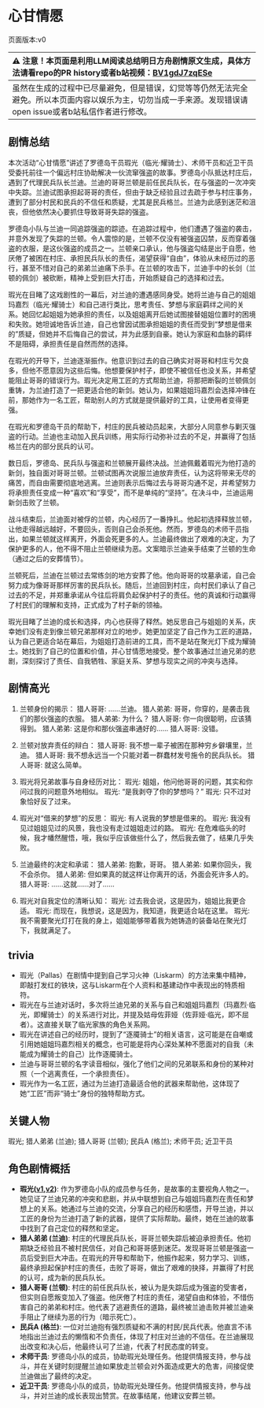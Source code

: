 # 心甘情愿
页面版本:v0
 

| :warning: 注意！本页面是利用LLM阅读总结明日方舟剧情原文生成，具体方法请看repo的PR history或者b站视频：[BV1gdJ7zqESe](https://www.bilibili.com/video/BV1gdJ7zqESe/)         |
|:----------------------------|
| 虽然在生成的过程中已尽量避免，但是错误，幻觉等等仍然无法完全避免。所以本页面内容以娱乐为主，切勿当成一手来源。发现错误请open issue或者b站私信作者进行修改。|



## 剧情总结
本次活动“心甘情愿”讲述了罗德岛干员瑕光（临光·耀骑士）、术师干员和近卫干员受委托前往一个偏远村庄协助解决一伙流窜强盗的故事。罗德岛小队抵达村庄后，遇到了代理民兵队长兰迪。兰迪的哥哥兰顿是前任民兵队长，在与强盗的一次冲突中失踪。兰迪试图承担起哥哥的责任，但由于缺乏经验且过去疏于参与村庄事务，遭到了部分村民和民兵的不信任和质疑，尤其是民兵格兰。兰迪为此感到迷茫和沮丧，但他依然决心要抓住导致哥哥失踪的强盗。

罗德岛小队与兰迪一同追踪强盗的踪迹。在追踪过程中，他们遭遇了强盗的袭击，并意外发现了失踪的兰顿。令人震惊的是，兰顿不仅没有被强盗囚禁，反而穿着强盗的衣服，是这伙强盗的成员之一。兰顿亲口承认，他与强盗勾结是出于自愿，他厌倦了被困在村庄、承担民兵队长的责任，渴望获得“自由”，体验从未经历过的恶行，甚至不惜对自己的弟弟兰迪痛下杀手。在兰顿的攻击下，兰迪手中的长剑（兰顿的佩剑）被砍断，精神上受到巨大打击，开始质疑自己的选择和过去。

瑕光在目睹了这戏剧性的一幕后，对兰迪的遭遇感同身受。她将兰迪与自己的姐姐玛嘉烈（临光·耀骑士）和自己进行类比，思考责任、梦想与家庭羁绊之间的关系。她回忆起姐姐为她承担的责任，以及姐姐离开后她试图接替姐姐位置时的困境和失败。她坦诚地告诉兰迪，自己也曾因试图承担姐姐的责任而受到“梦想是借来的”质疑，但她并不后悔自己的尝试，并为此感到自豪。她认为家庭和血脉的羁绊不是阻碍，承担责任是自然而然的选择。

在瑕光的开导下，兰迪逐渐振作。他意识到过去的自己确实对哥哥和村庄亏欠良多，但他不愿意因为这些后悔。他想要保护村子，即使不被信任也没关系，并希望能阻止哥哥的错误行为。瑕光决定用工匠的方式帮助兰迪，将那把断裂的兰顿佩剑重铸，为兰迪打造了一把更适合他的新剑。她认为，如果姐姐玛嘉烈会选择冲锋在前，那她作为一名工匠，帮助别人的方式就是提供最好的工具，让使用者变得更强。

在瑕光和罗德岛干员的帮助下，村庄的民兵被动员起来，大部分人同意参与剿灭强盗的行动。兰迪也主动加入民兵训练，用实际行动弥补过去的不足，并赢得了包括格兰在内的部分民兵的认可。

数日后，罗德岛、民兵队与强盗和兰顿展开最终决战。兰迪佩戴着瑕光为他打造的新剑，独自面对哥哥兰顿。兰顿试图再次说服兰迪放弃责任，认为这将带来无尽的痛苦，而自由需要彻底地逃离。兰迪则表示后悔过去与哥哥沟通不足，并希望努力将承担责任变成一种“喜欢”和“享受”，而不是单纯的“坚持”。在决斗中，兰迪运用新剑击败了兰顿。

战斗结束后，兰迪面对被俘的兰顿，内心经历了一番挣扎。他起初选择释放兰顿，让他走得越远越好，不要回头，否则自己会杀死他。然而，罗德岛的术师干员指出，如果兰顿就这样离开，外面会死更多的人。兰迪最终做出了艰难的决定，为了保护更多的人，他不得不阻止兰顿继续为恶。文案暗示兰迪亲手结束了兰顿的生命（通过之后的安葬情节）。

兰顿死后，兰迪在兰顿过去常练剑的地方安葬了他。他向哥哥的坟墓承诺，自己会努力成为像哥哥那样厉害的民兵队长。随后，兰迪回到村庄，向村民们承认了自己过去的不足，并郑重承诺从今往后将肩负起保护村子的责任。他的真诚和行动赢得了村民们的理解和支持，正式成为了村子新的领袖。

瑕光目睹了兰迪的成长和选择，内心也获得了释然。她反思自己与姐姐的关系，庆幸她们没有走到像兰顿兄弟那样对立的地步。她更加坚定了自己作为工匠的道路，认为自己更适合站在幕后，为姐姐打造前进的工具，而不是站在聚光灯下成为耀骑士。她找到了自己的位置和价值，并心甘情愿地接受。整个故事通过兰迪兄弟的悲剧，深刻探讨了责任、自我牺牲、家庭关系、梦想与现实之间的冲突与选择。
## 剧情高光
1.  兰顿身份的揭示：
    猎人哥哥: ......兰迪。
    猎人弟弟: 哥哥，你穿的，是袭击我们的那伙强盗的衣服。
    猎人弟弟: 为什么？
    猎人哥哥: 你一向很聪明，应该猜得到。
    猎人弟弟: 这是你和那伙强盗串通好的......
    猎人哥哥: 没错。

2.  兰顿对放弃责任的辩白：
    猎人哥哥: 我不想一辈子被困在那种穷乡僻壤里，兰迪。
    猎人哥哥: 我不想永远当一个只能对着一群蠢材发号施令的民兵队长。
    猎人哥哥: 就这么简单。

3.  瑕光将兄弟故事与自身经历对比：
    瑕光: 姐姐，他问他哥哥的问题，其实和你问过我的问题意外地相似。
    瑕光: “是我剥夺了你的梦想吗？”
    瑕光: 只不过对象恰好反了过来。

4.  瑕光对“借来的梦想”的反思：
    瑕光: 有人说我的梦想是借来的。
    瑕光: 我没有见过姐姐见过的风景，我也没有走过姐姐走过的路。
    瑕光: 在危难临头的时候，我才幡然醒悟，哦，我似乎应该做些什么了，然后我去做了，结果几乎失败。

5.  兰迪最终的决定和承诺：
    猎人弟弟: 抱歉，哥哥。
    猎人弟弟: 如果你回头，我不会杀你。
    猎人弟弟: 但如果真的就这样让你离开的话，外面会死许多人的。
    猎人哥哥: ......这就......对了......

6.  瑕光对自我定位的清晰认知：
    瑕光: 过去我会说，这是因为，姐姐比我更合适。
    瑕光: 而现在，我想说，这是因为，我知道，我更适合站在这里。
    瑕光: 我不需要聚光灯打在我的身上，姐姐能够带着我为她铸造的装备站在聚光灯下，我就满足了。
## trivia
*   瑕光（Pallas）在剧情中提到自己学习火神（Liskarm）的方法来集中精神，即敲打发红的铁块，这与Liskarm在个人资料和基建动作中表现出的特质相符。
*   瑕光在与兰迪对话时，多次将兰迪兄弟的关系与自己和姐姐玛嘉烈（玛嘉烈·临光，即耀骑士）的关系进行对比，并提及姑母佐菲娅（佐菲娅·临光，即不屈者）。这直接关联了临光家族的角色关系网。
*   瑕光在讲述自己的经历时，提到了“逐魇骑士”的相关语言，这可能是在自嘲或引用她姐姐玛嘉烈相关的概念，也可能是将内心深处某种不愿面对的自我（未能成为耀骑士的自己）比作逐魇骑士。
*   兰迪与哥哥兰顿的名字读音相似，强化了他们之间的兄弟联系和身份的某种对照（一个逃离责任，一个承担责任）。
*   瑕光作为一名工匠，通过为兰迪打造最适合他的武器来帮助他，这体现了她“工匠”而非“骑士”身份的独特帮助方式。
## 关键人物
瑕光; 猎人弟弟 (兰迪); 猎人哥哥 (兰顿); 民兵A (格兰); 术师干员; 近卫干员
## 角色剧情概括
-   **瑕光([v1](../chars/char_423_blemsh.md),[v2](../char_v3/char_423_blemsh.md))**: 作为罗德岛小队的成员参与任务，是故事的主要视角人物之一。她见证了兰迪兄弟的冲突和悲剧，并从中联想到自己与姐姐玛嘉烈在责任和梦想上的关系。她通过与兰迪的交流，分享自己的经历和感悟，开导兰迪，并以工匠的身份为兰迪打造了新的武器，提供了实际帮助。最终，她在兰迪的故事中找到了自己定位的释然和坚定。
-   **猎人弟弟 (兰迪)**: 村庄的代理民兵队长，哥哥兰顿失踪后被迫承担责任。他初期缺乏经验且不被村民信任，对自己和哥哥感到迷茫。发现哥哥兰顿是强盗一员后受到巨大冲击。在瑕光的开导和帮助下，他振作起来，努力学习、训练，最终承担起保护村庄的责任，击败了哥哥，做出了艰难的抉择，并赢得了村民的认可，成为新的民兵队长。
-   **猎人哥哥 (兰顿)**: 村庄的前任民兵队长，被认为是失踪后成为强盗的受害者，但实则自愿叛变加入了强盗。他厌倦了村庄的责任，渴望自由和体验，不惜伤害自己的弟弟和村庄。他代表了逃避责任的道路，最终被兰迪击败并被兰迪亲手阻止了继续为恶的行为（暗示死亡）。
-   **民兵A (格兰)**: 一位对兰迪抱有强烈质疑和不满的村民/民兵代表。他直言不讳地指出兰迪过去的懒惰和不负责任，体现了村庄对兰迪的不信任。在兰迪展现出改变和决心后，他最终认可了兰迪，代表了村民态度的转变。
-   **术师干员**: 罗德岛小队的成员，协助瑕光处理任务。他提供情报支持，参与战斗，并在关键时刻提醒兰迪如果放走兰顿会对外面造成更大的危害，间接促使兰迪做出了最终的决定。
-   **近卫干员**: 罗德岛小队的成员，协助瑕光处理任务。他提供情报支持，参与战斗，并对兰迪的成长表现出赞赏。在故事结尾，他建议安葬兰顿。